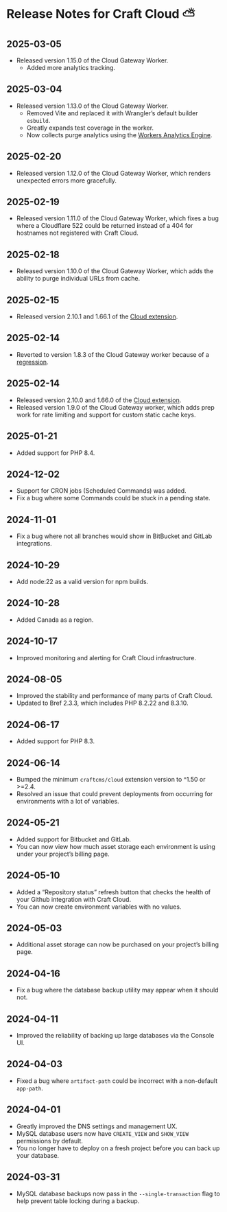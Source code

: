 # Release Notes for Craft Cloud  ⛅️

## 2025-03-05

- Released version 1.15.0 of the Cloud Gateway Worker.
  - Added more analytics tracking.

## 2025-03-04

- Released version 1.13.0 of the Cloud Gateway Worker.
  - Removed Vite and replaced it with Wrangler’s default builder `esbuild`.
  - Greatly expands test coverage in the worker.
  - Now collects purge analytics using the [Workers Analytics Engine](https://developers.cloudflare.com/analytics/analytics-engine/).

## 2025-02-20

- Released version 1.12.0 of the Cloud Gateway Worker, which renders unexpected errors more gracefully.

## 2025-02-19

- Released version 1.11.0 of the Cloud Gateway Worker, which fixes a bug where a Cloudflare 522 could be returned instead of a 404 for hostnames not registered with Craft Cloud.

## 2025-02-18

- Released version 1.10.0 of the Cloud Gateway Worker, which adds the ability to purge individual URLs from cache.

## 2025-02-15

- Released version 2.10.1 and 1.66.1 of the [Cloud extension](https://github.com/craftcms/cloud-extension-yii2/releases).

## 2025-02-14

- Reverted to version 1.8.3 of the Cloud Gateway worker because of a [regression](https://status.craftcms.com/incident/513937?mp=true).

## 2025-02-14

- Released version 2.10.0 and 1.66.0 of the [Cloud extension](https://github.com/craftcms/cloud-extension-yii2/releases).
- Released version 1.9.0 of the Cloud Gateway worker, which adds prep work for rate limiting and support for custom static cache keys.

## 2025-01-21

- Added support for PHP 8.4.

## 2024-12-02

- Support for CRON jobs (Scheduled Commands) was added.
- Fix a bug where some Commands could be stuck in a pending state.

## 2024-11-01

- Fix a bug where not all branches would show in BitBucket and GitLab integrations.

## 2024-10-29

- Add node:22 as a valid version for npm builds.

## 2024-10-28

- Added Canada as a region.

## 2024-10-17

- Improved monitoring and alerting for Craft Cloud infrastructure.

## 2024-08-05

- Improved the stability and performance of many parts of Craft Cloud.
- Updated to Bref 2.3.3, which includes PHP 8.2.22 and 8.3.10. 

## 2024-06-17

- Added support for PHP 8.3.

## 2024-06-14

- Bumped the minimum `craftcms/cloud` extension version to ^1.50 or >=2.4.
- Resolved an issue that could prevent deployments from occurring for environments with a lot of variables.

## 2024-05-21

- Added support for Bitbucket and GitLab.
- You can now view how much asset storage each environment is using under your project’s billing page.

## 2024-05-10

- Added a “Repository status” refresh button that checks the health of your Github integration with Craft Cloud.
- You can now create environment variables with no values.

## 2024-05-03

- Additional asset storage can now be purchased on your project’s billing page.

## 2024-04-16

- Fix a bug where the database backup utility may appear when it should not.

## 2024-04-11

- Improved the reliability of backing up large databases via the Console UI.

## 2024-04-03

- Fixed a bug where `artifact-path` could be incorrect with a non-default `app-path`.

## 2024-04-01

- Greatly improved the DNS settings and management UX. 
- MySQL database users now have `CREATE_VIEW` and `SHOW_VIEW` permissions by default.
- You no longer have to deploy on a fresh project before you can back up your database.

## 2024-03-31

- MySQL database backups now pass in the `--single-transaction` flag to help prevent table locking during a backup. 
